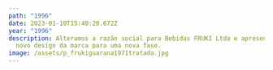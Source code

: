 ```yaml
---
path: "1996"
date: 2023-01-10T15:40:20.672Z
year: "1996"
description: Alteramos a razão social para Bebidas FRUKI Ltda e apresentamos um
  novo design da marca para uma nova fase.
image: /assets/p_frukiguarana1971tratada.jpg
---
```

